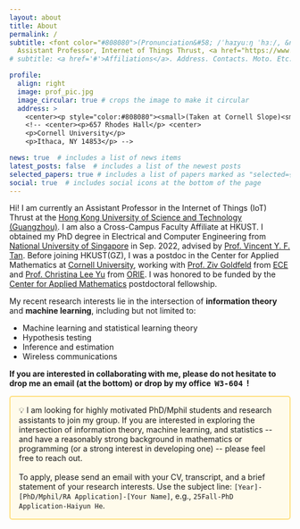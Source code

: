 ```yaml
---
layout: about
title: About
permalink: /
subtitle: <font color="#808080">(Pronunciation&#58; /ˈhaɪyuːŋ ˈhɜː/, &nbsp;  Pronouns&#58; she/her/hers)</font> <br />
  Assistant Professor, Internet of Things Thrust, <a href="https://www.hkust-gz.edu.cn">HKUST(GZ)</a>
# subtitle: <a href='#'>Affiliations</a>. Address. Contacts. Moto. Etc.

profile:
  align: right
  image: prof_pic.jpg
  image_circular: true # crops the image to make it circular
  address: >
    <center><p style="color:#808080"><small>(Taken at Cornell Slope)<small></p><center>
    <!-- <center><p>657 Rhodes Hall</p> <center>
    <p>Cornell University</p>
    <p>Ithaca, NY 14853</p> -->

news: true  # includes a list of news items
latest_posts: false  # includes a list of the newest posts
selected_papers: true # includes a list of papers marked as "selected={true}"
social: true  # includes social icons at the bottom of the page
---
```


Hi! I am currently an Assistant Professor in the Internet of Things (IoT) Thrust at the <a href="https://www.hkust-gz.edu.cn">Hong Kong University of Science and Technology (Guangzhou)</a>. I am also a Cross-Campus Faculty Affiliate at HKUST. I obtained my PhD degree in Electrical and Computer Engineering from [National University of Singapore](https://www.nus.edu.sg) in Sep. 2022, advised by [Prof. Vincent Y. F. Tan](https://vyftan.github.io/index.html). Before joining HKUST(GZ), I was a postdoc in the Center for Applied Mathematics at <a href="https://cam.cornell.edu">Cornell University</a>, working with [Prof. Ziv Goldfeld](https://people.ece.cornell.edu/zivg/) from [ECE](https://www.ece.cornell.edu/ece) and [Prof. Christina Lee Yu](https://cleeyu.orie.cornell.edu) from [ORIE](https://www.orie.cornell.edu/orie). I was honored to be funded by the [Center for Applied Mathematics](https://www.cam.cornell.edu/cam) postdoctoral fellowship. 

My recent research interests lie in the intersection of **information theory** and **machine learning**, including but not limited to:
- Machine learning and statistical learning theory 
- Hypothesis testing
- Inference and estimation
- Wireless communications

**If you are interested in collaborating with me, please do not hesitate to drop me an email (at the bottom) or drop by my office &nbsp;<tt>W3-604</tt> &nbsp;!**


<div style="background-color: #FFFBEB; padding: 15px; border: 2px solid #FFE082; border-radius: 5px;">
  💡 I am looking for highly motivated PhD/Mphil students and research assistants to join my group. If you are interested in exploring the intersection of information theory, machine learning, and statistics -- and have a reasonably strong background in mathematics or programming (or a strong interest in developing one) -- please feel free to reach out. 
  <br><br>
  To apply, please send an email with your CV, transcript, and a brief statement of your research interests. Use the subject line: <code>[Year]-[PhD/Mphil/RA Application]-[Your Name]</code>, e.g., <code>25Fall-PhD Application-Haiyun He</code>.
</div>

<!-- Write your biography here. Tell the world about yourself. Link to your favorite [subreddit](http://reddit.com). You can put a picture in, too. The code is already in, just name your picture `prof_pic.jpg` and put it in the `img/` folder.

Put your address / P.O. box / other info right below your picture. You can also disable any of these elements by editing `profile` property of the YAML header of your `_pages/about.md`. Edit `_bibliography/papers.bib` and Jekyll will render your [publications page](/al-folio/publications/) automatically.

Link to your social media connections, too. This theme is set up to use [Font Awesome icons](http://fortawesome.github.io/Font-Awesome/) and [Academicons](https://jpswalsh.github.io/academicons/), like the ones below. Add your Facebook, Twitter, LinkedIn, Google Scholar, or just disable all of them. -->
